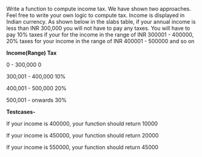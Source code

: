 Write a function to compute income tax. We have shown two approaches. Feel free
to write your own logic to compute tax. Income is displayed in Indian currency.
As shown below in the slabs table, if your annual income is less than INR
300,000 you will not have to pay any taxes. You will have to pay 10% taxes if
your for the income in the range of INR 300001 - 400000, 20% taxes for your
income in the range of INR 400001 - 500000 and so on

**Income(Range)       Tax**

0 - 300,000           0

300,001 - 400,000     10%

400,001 - 500,000     20%

500,001 - onwards     30%

**Testcases-**

If your income is 400000, your function should return 10000

If your income is 450000, your function should return 20000

If your income is 550000, your function should return 45000
